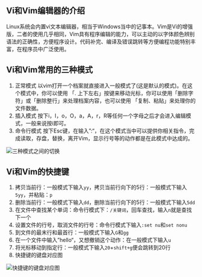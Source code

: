 ## Vi和Vim编辑器的介绍
Linux系统会内置vi文本编辑器，相当于Windows当中的记事本。Vim是Vi的增强版，二者的使用几乎相同，Vim具有程序编辑的能力，可以主动的以字体颜色辨别语法的正确性，方便程序设计。代码补完、编译及错误跳转等方便编程功能特别丰富，在程序员中广泛使用。

## Vi和Vim常用的三种模式
1. 正常模式
以vim打开一个档案就直接进入一般模式了(这是默认的模式)。在这个模式中，你可以使用 「. 上下左右」按键来移动光标，你可以使用「删除字符」或「删除整行」来处理档案内容，也可以使用 「复制、粘贴」来处理你的文件数据。
2. 插入模式
按下i，I，o，O，a，A，r，R等任何一个字母之后才会进入编辑模式，一般来说按i即可。
3. 命令行模式
按下Esc键，在输入”:“，在这个模式当中可以提供你相关指令，完成读取，存盘，替换，离开Vim，显示行号等的动作都是在此模式中达成的。

![三种模式之间的切换](https://files.mdnice.com/user/25190/98551baa-9b93-4796-afce-0bc6e68fb313.png)

## Vi和Vim的快捷键
1. 拷贝当前行：一般模式下输入``yy``，拷贝当前行向下的5行：一般模式下输入``5yy``，并粘贴：``p``
2. 删除当前行：一般模式下输入``dd``，删除当前行向下的5行：一般模式下输入``5dd``
3. 在文件中查找某个单词：命令行模式下：``/关键词``，回车查找，输入``n``就是查找下一个
4. 设置文件的行号，取消文件的行号：命令行模式下输入``:set nu``和``set nonu``
5. 到文件的最末行和最首行：一般模式下输入``G``和``gg``
6. 在一个文件中输入”hello“，又想撤销这个动作：在一般模式下输入``u``
7. 将光标移动到指定行：一般模式下输入``20``+``shift+g``便会跳转到20行
8. 快捷键的键盘对应图

![快捷键的键盘对应图](https://files.mdnice.com/user/25190/0d200c0a-8558-45ae-a6c6-71592bce76bd.png)